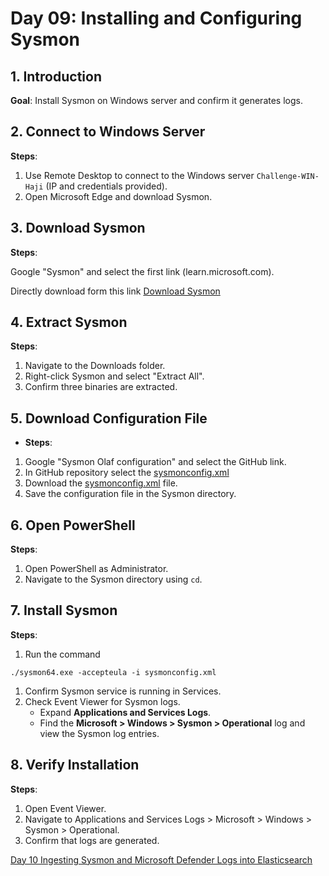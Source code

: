 # Day 09: Installing and Configuring Sysmon

## 1. Introduction

**Goal**: Install Sysmon on Windows server and confirm it generates logs.

## 2. Connect to Windows Server 

**Steps**:

  1. Use Remote Desktop to connect to the Windows server `Challenge-WIN-Haji` (IP and credentials provided).
  2. Open Microsoft Edge and download Sysmon.

## 3. Download Sysmon

**Steps**:

Google "Sysmon" and select the first link (learn.microsoft.com).

Directly download form this link [Download Sysmon](https://learn.microsoft.com/en-us/sysinternals/downloads/sysmon)

## 4. Extract Sysmon

**Steps**:

1. Navigate to the Downloads folder.
2. Right-click Sysmon and select "Extract All".
3. Confirm three binaries are extracted.

## 5. Download Configuration File

- **Steps**:

1. Google "Sysmon Olaf configuration" and select the GitHub link.
2. In GitHub repository select the [sysmonconfig.xml](https://github.com/olafhartong/sysmon-modular/blob/master/sysmonconfig.xml)
3. Download the [sysmonconfig.xml](https://github.com/olafhartong/sysmon-modular/blob/master/sysmonconfig.xml) file.
4. Save the configuration file in the Sysmon directory.

## 6. Open PowerShell

**Steps**:

1. Open PowerShell as Administrator.
2. Navigate to the Sysmon directory using `cd`.

## 7. Install Sysmon

**Steps**:

1. Run the command

```
./sysmon64.exe -accepteula -i sysmonconfig.xml
```

1. Confirm Sysmon service is running in Services.
2. Check Event Viewer for Sysmon logs.
	- Expand **Applications and Services Logs**.
	- Find the **Microsoft > Windows > Sysmon > Operational** log and view the Sysmon log entries.
## 8. Verify Installation

**Steps**:

1. Open Event Viewer.
2. Navigate to Applications and Services Logs > Microsoft > Windows > Sysmon > Operational.
3. Confirm that logs are generated.

[Day 10 Ingesting Sysmon and Microsoft Defender Logs into Elasticsearch](Day%2010%20Ingesting%20Sysmon%20and%20Microsoft%20Defender%20Logs%20into%20Elasticsearch)